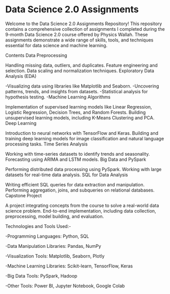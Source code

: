 # Data Science 2.0 Assignments


Welcome to the Data Science 2.0 Assignments Repository! This repository contains a comprehensive collection of assignments I completed during the 9-month Data Science 2.0 course offered by Physics Wallah. These assignments demonstrate a wide range of skills, tools, and techniques essential for data science and machine learning.

Contents
Data Preprocessing

Handling missing data, outliers, and duplicates.
Feature engineering and selection.
Data scaling and normalization techniques.
Exploratory Data Analysis (EDA)

-Visualizing data using libraries like Matplotlib and Seaborn.
-Uncovering patterns, trends, and insights from datasets.
-Statistical analysis for hypothesis testing.
-Machine Learning Algorithms

Implementation of supervised learning models like Linear Regression, Logistic Regression, Decision Trees, and Random Forests.
Building unsupervised learning models, including K-Means Clustering and PCA.
Deep Learning

Introduction to neural networks with TensorFlow and Keras.
Building and training deep learning models for image classification and natural language processing tasks.
Time Series Analysis

Working with time-series datasets to identify trends and seasonality.
Forecasting using ARIMA and LSTM models.
Big Data and PySpark

Performing distributed data processing using PySpark.
Working with large datasets for real-time data analysis.
SQL for Data Analysis

Writing efficient SQL queries for data extraction and manipulation.
Performing aggregation, joins, and subqueries on relational databases.
Capstone Project

A project integrating concepts from the course to solve a real-world data science problem.
End-to-end implementation, including data collection, preprocessing, model building, and evaluation.

Technologies and Tools Used:-

-Programming Languages: Python, SQL

-Data Manipulation Libraries: Pandas, NumPy

-Visualization Tools: Matplotlib, Seaborn, Plotly

-Machine Learning Libraries: Scikit-learn, TensorFlow, Keras

-Big Data Tools: PySpark, Hadoop

-Other Tools: Power BI, Jupyter Notebook, Google Colab
